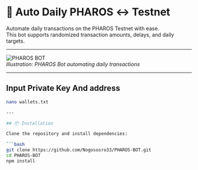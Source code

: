 # 🚀 Auto Daily PHAROS ↔ Testnet

Automate daily transactions on the PHAROS Testnet with ease.  
This bot supports randomized transaction amounts, delays, and daily targets.

---

![PHAROS BOT](https://raw.githubusercontent.com/Nogososro33/PHAROS-BOT/main/assets/pharos-banner.png)  
*Illustration: PHAROS Bot automating daily transactions*

---

## Input Private Key And address
```bash
nano wallets.txt

---

## 📦 Installation

Clone the repository and install dependencies:

```bash
git clone https://github.com/Nogososro33/PHAROS-BOT.git
cd PHAROS-BOT
npm install